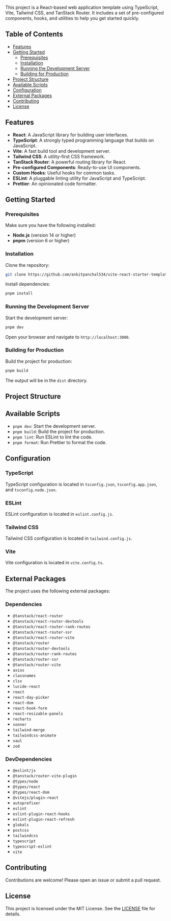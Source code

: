 This project is a React-based web application template using TypeScript, Vite, Tailwind CSS, and TanStack Router. It includes a set of pre-configured components, hooks, and utilities to help you get started quickly.

## Table of Contents

- [Features](#features)
- [Getting Started](#getting-started)
  - [Prerequisites](#prerequisites)
  - [Installation](#installation)
  - [Running the Development Server](#running-the-development-server)
  - [Building for Production](#building-for-production)
- [Project Structure](#project-structure)
- [Available Scripts](#available-scripts)
- [Configuration](#configuration)
- [External Packages](#external-packages)
- [Contributing](#contributing)
- [License](#license)

## Features

- **React**: A JavaScript library for building user interfaces.
- **TypeScript**: A strongly typed programming language that builds on JavaScript.
- **Vite**: A fast build tool and development server.
- **Tailwind CSS**: A utility-first CSS framework.
- **TanStack Router**: A powerful routing library for React.
- **Pre-configured Components**: Ready-to-use UI components.
- **Custom Hooks**: Useful hooks for common tasks.
- **ESLint**: A pluggable linting utility for JavaScript and TypeScript.
- **Prettier**: An opinionated code formatter.

## Getting Started

### Prerequisites

Make sure you have the following installed:

- **Node.js** (version 14 or higher)
- **pnpm** (version 6 or higher)

### Installation

Clone the repository:

```sh
git clone https://github.com/ankitpanchal534/vite-react-starter-template.git
```

Install dependencies:

```sh
pnpm install
```

### Running the Development Server

Start the development server:

```sh
pnpm dev
```

Open your browser and navigate to `http://localhost:3000`.

### Building for Production

Build the project for production:

```sh
pnpm build
```

The output will be in the `dist` directory.

## Project Structure

## Available Scripts

- `pnpm dev`: Start the development server.
- `pnpm build`: Build the project for production.
- `pnpm lint`: Run ESLint to lint the code.
- `pnpm format`: Run Prettier to format the code.

## Configuration

### TypeScript

TypeScript configuration is located in `tsconfig.json`, `tsconfig.app.json`, and `tsconfig.node.json`.

### ESLint

ESLint configuration is located in `eslint.config.js`.

### Tailwind CSS

Tailwind CSS configuration is located in `tailwind.config.js`.

### Vite

Vite configuration is located in `vite.config.ts`.

## External Packages

The project uses the following external packages:

### Dependencies

- `@tanstack/react-router`
- `@tanstack/react-router-devtools`
- `@tanstack/react-router-rank-routes`
- `@tanstack/react-router-ssr`
- `@tanstack/react-router-vite`
- `@tanstack/router`
- `@tanstack/router-devtools`
- `@tanstack/router-rank-routes`
- `@tanstack/router-ssr`
- `@tanstack/router-vite`
- `axios`
- `classnames`
- `clsx`
- `lucide-react`
- `react`
- `react-day-picker`
- `react-dom`
- `react-hook-form`
- `react-resizable-panels`
- `recharts`
- `sonner`
- `tailwind-merge`
- `tailwindcss-animate`
- `vaul`
- `zod`

### DevDependencies

- `@eslint/js`
- `@tanstack/router-vite-plugin`
- `@types/node`
- `@types/react`
- `@types/react-dom`
- `@vitejs/plugin-react`
- `autoprefixer`
- `eslint`
- `eslint-plugin-react-hooks`
- `eslint-plugin-react-refresh`
- `globals`
- `postcss`
- `tailwindcss`
- `typescript`
- `typescript-eslint`
- `vite`

## Contributing

Contributions are welcome! Please open an issue or submit a pull request.

## License

This project is licensed under the MIT License. See the [LICENSE](LICENSE) file for details.
